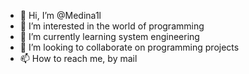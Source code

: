 - 👋 Hi, I’m @Medina1l
- 👀 I’m interested in the world of programming
- 🌱 I’m currently learning system engineering
- 💞️ I’m looking to collaborate on programming projects
- 📫 How to reach me, by mail 

<!---
Medina1l/Medina1l is a ✨ special ✨ repository because its `README.md` (this file) appears on your GitHub profile.
You can click the Preview link to take a look at your changes.
--->
